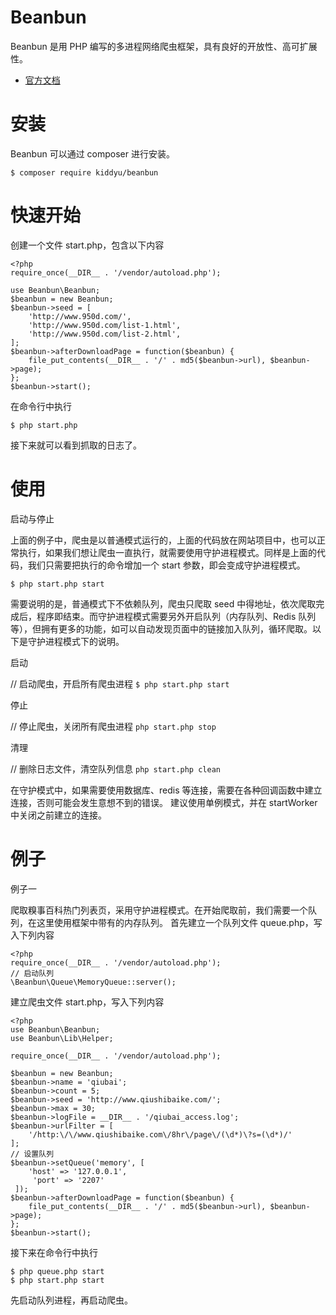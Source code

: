 # Beanbun
Beanbun 是用 PHP 编写的多进程网络爬虫框架，具有良好的开放性、高可扩展性。

* [官方文档](http://www.beanbun.org/#/)

# 安装

Beanbun 可以通过 composer 进行安装。

```
$ composer require kiddyu/beanbun
```

# 快速开始

创建一个文件 start.php，包含以下内容

```
<?php
require_once(__DIR__ . '/vendor/autoload.php');

use Beanbun\Beanbun;
$beanbun = new Beanbun;
$beanbun->seed = [
    'http://www.950d.com/',
    'http://www.950d.com/list-1.html',
    'http://www.950d.com/list-2.html',
];
$beanbun->afterDownloadPage = function($beanbun) {
    file_put_contents(__DIR__ . '/' . md5($beanbun->url), $beanbun->page);
};
$beanbun->start();
```

在命令行中执行

```
$ php start.php
```

接下来就可以看到抓取的日志了。

# 使用

启动与停止

上面的例子中，爬虫是以普通模式运行的，上面的代码放在网站项目中，也可以正常执行，如果我们想让爬虫一直执行，就需要使用守护进程模式。同样是上面的代码，我们只需要把执行的命令增加一个 start 参数，即会变成守护进程模式。

`$ php start.php start`

需要说明的是，普通模式下不依赖队列，爬虫只爬取 seed 中得地址，依次爬取完成后，程序即结束。而守护进程模式需要另外开启队列（内存队列、Redis 队列等），但拥有更多的功能，如可以自动发现页面中的链接加入队列，循环爬取。以下是守护进程模式下的说明。

启动

// 启动爬虫，开启所有爬虫进程
`$ php start.php start`

停止

// 停止爬虫，关闭所有爬虫进程
`php start.php stop`

清理

// 删除日志文件，清空队列信息
`php start.php clean`

在守护模式中，如果需要使用数据库、redis 等连接，需要在各种回调函数中建立连接，否则可能会发生意想不到的错误。
建议使用单例模式，并在 startWorker 中关闭之前建立的连接。

# 例子

例子一

爬取糗事百科热门列表页，采用守护进程模式。在开始爬取前，我们需要一个队列，在这里使用框架中带有的内存队列。
首先建立一个队列文件 queue.php，写入下列内容

```
<?php
require_once(__DIR__ . '/vendor/autoload.php');
// 启动队列
\Beanbun\Queue\MemoryQueue::server();
```
建立爬虫文件 start.php，写入下列内容

```
<?php
use Beanbun\Beanbun;
use Beanbun\Lib\Helper;

require_once(__DIR__ . '/vendor/autoload.php');

$beanbun = new Beanbun;
$beanbun->name = 'qiubai';
$beanbun->count = 5;
$beanbun->seed = 'http://www.qiushibaike.com/';
$beanbun->max = 30;
$beanbun->logFile = __DIR__ . '/qiubai_access.log';
$beanbun->urlFilter = [
    '/http:\/\/www.qiushibaike.com\/8hr\/page\/(\d*)\?s=(\d*)/'
];
// 设置队列
$beanbun->setQueue('memory', [
    'host' => '127.0.0.1',
     'port' => '2207'
 ]);
$beanbun->afterDownloadPage = function($beanbun) {
    file_put_contents(__DIR__ . '/' . md5($beanbun->url), $beanbun->page);
};
$beanbun->start();
```

接下来在命令行中执行

```
$ php queue.php start
$ php start.php start
```

先启动队列进程，再启动爬虫。
